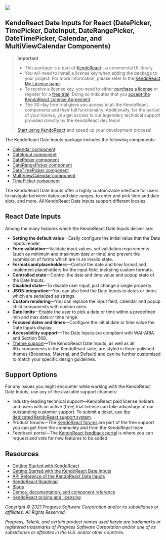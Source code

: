 <a href="https://www.telerik.com/kendo-react-ui/?utm_medium=referral&utm_source=npm&utm_campaign=kendo-ui-react-trial-npm-dateinputs&utm_content=banner" target="_blank">
<img src="https://www.telerik.com/kendo-react-ui/npm-banner.svg">
</a>

## KendoReact Date Inputs for React (DatePicker, TimePicker, DateInput, DateRangePicker, DateTimePicker, Calendar, and MultiViewCalendar Components)

> **Important**
> * This package is а part of [KendoReact](https://www.telerik.com/kendo-react-ui/?utm_medium=referral&utm_source=npm&utm_campaign=kendo-ui-react-trial-npm-dateinputs)&mdash;a commercial UI library.
> * You will need to install a license key when adding the package to your project. For more information, please refer to the [KendoReact My License page](https://www.telerik.com/kendo-react-ui/my-license/?utm_medium=referral&utm_source=npm&utm_campaign=kendo-ui-react-trial-npm-dateinputs).
> * To receive a license key, you need to either [purchase a license](https://www.telerik.com/kendo-react-ui/pricing/?utm_medium=referral&utm_source=npm&utm_campaign=kendo-ui-react-trial-npm-dateinputs) or register for a [free trial](https://www.telerik.com/download-login-v2-kendo-react-ui?utm_medium=referral&utm_source=npm&utm_campaign=kendo-ui-react-trial-npm-dateinputs). Doing so indicates that you [accept the KendoReact License Agreement](https://www.telerik.com/purchase/license-agreement/progress-kendoreact?utm_medium=referral&utm_source=npm&utm_campaign=kendo-ui-react-trial-npm-dateinputs).
> * The 30-day free trial gives you access to all the KendoReact components and their full functionality. Additionally, for the period of your license, you get access to our legendary technical support provided directly by the KendoReact dev team!
>
> [Start using KendoReact](https://www.telerik.com/download-login-v2-kendo-react-ui?utm_medium=referral&utm_source=npm&utm_campaign=kendo-ui-react-trial-npm-dateinputs) and speed up your development process!

The KendoReact Date Inputs package includes the following components:

* [Calendar component](https://www.telerik.com/kendo-react-ui/components/dateinputs/calendar/?utm_medium=referral&utm_source=npm&utm_campaign=kendo-ui-react-trial-npm-dateinputs)
* [DateInput component](https://www.telerik.com/kendo-react-ui/components/dateinputs/dateinput/?utm_medium=referral&utm_source=npm&utm_campaign=kendo-ui-react-trial-npm-dateinputs)
* [DatePicker component](https://www.telerik.com/kendo-react-ui/components/dateinputs/datepicker/?utm_medium=referral&utm_source=npm&utm_campaign=kendo-ui-react-trial-npm-dateinputs)
* [DateRangePicker component](https://www.telerik.com/kendo-react-ui/components/dateinputs/daterangepicker/?utm_medium=referral&utm_source=npm&utm_campaign=kendo-ui-react-trial-npm-dateinputs)
* [DateTimePicker component](https://www.telerik.com/kendo-react-ui/components/dateinputs/datetimepicker/?utm_medium=referral&utm_source=npm&utm_campaign=kendo-ui-react-trial-npm-dateinputs)
* [MultiViewCalendar component](https://www.telerik.com/kendo-react-ui/components/dateinputs/multiviewcalendar/?utm_medium=referral&utm_source=npm&utm_campaign=kendo-ui-react-trial-npm-dateinputs)
* [TimePicker component](https://www.telerik.com/kendo-react-ui/components/dateinputs/timepicker/?utm_medium=referral&utm_source=npm&utm_campaign=kendo-ui-react-trial-npm-dateinputs)

The KendoReact Date Inputs offer a highly customizable interface for users to navigate between dates and date ranges, to enter and pick time and date slots, and more. All KendoReact Date Inputs support different locales.

## React Date Inputs

Among the many features which the KendoReact Date Inputs deliver are:

* **Setting the default value**&mdash;Easily configure the initial value that the Date Inputs render.
* **Form validation**&mdash;Validate input values, set validation requirements (such as minimum and maximum date or time) and prevent the submission of forms which are in an invalid state.
* **Formats and placeholders**&mdash;Control the date and time format and implement placeholders for the input field, including custom formats.
* **Controlled state**&mdash;Control the date and time value and popup state of the Date Inputs.
* **Disabled state**&mdash;To disable user input, just change a single property.
* **JSON integration**&mdash;You can also bind the Date Inputs to dates or times which are serialized as strings.
* **Custom rendering**&mdash;You can replace the input field, calendar and popup child components with custom ones.
* **Date limits**&mdash;Enable the user to pick a date or time within a predefined min and max date or time range.
* **Focused dates and times**&mdash;Configure the initial date or time value the Date Inputs display.
* **Accessibility support**&mdash;The Date Inputs are compliant with WAI-ARIA and Section 508.
* [Theme support](https://www.telerik.com/kendo-react-ui/components/styling/?utm_medium=referral&utm_source=npm&utm_campaign=kendo-ui-react-trial-npm-dateinputs)&mdash;The KendoReact Date Inputs, as well as all 80+ components in the KendoReact suite, are styled in three polished themes (Bootstrap, Material, and Default) and can be further customized to match your specific design guidelines.

## Support Options

For any issues you might encounter while working with the KendoReact Date Inputs, use any of the available support channels:

* Industry-leading technical support&mdash;KendoReact paid license holders and users with an active (free) trial license can take advantage of our outstanding customer support. To submit a ticket, use [the dedicated KendoReact support system](https://www.telerik.com/account/support-tickets?utm_medium=referral&utm_source=npm&utm_campaign=kendo-ui-react-trial-npm-dateinputs).
* Product forums&mdash;The [KendoReact forums](https://www.telerik.com/forums/kendo-ui-react?utm_medium=referral&utm_source=npm&utm_campaign=kendo-ui-react-trial-npm-dateinputs) are part of the free support you can get from the community and from the KendoReact team.
* Feedback portal&mdash;The [KendoReact feedback portal](https://feedback.telerik.com/kendo-react-ui?utm_medium=referral&utm_source=npm&utm_campaign=kendo-ui-react-trial-npm-dateinputs) is where you can request and vote for new features to be added.

## Resources

* [Getting Started with KendoReact](https://www.telerik.com/kendo-react-ui/getting-started/?utm_medium=referral&utm_source=npm&utm_campaign=kendo-ui-react-trial-npm-dateinputs)
* [Getting Started with the KendoReact Date Inputs](https://www.telerik.com/kendo-react-ui/components/dateinputs/?utm_medium=referral&utm_source=npm&utm_campaign=kendo-ui-react-trial-npm-dateinputs)
* [API Reference of the KendoReact Date Inputs](https://www.telerik.com/kendo-react-ui/components/dateinputs/api/?utm_medium=referral&utm_source=npm&utm_campaign=kendo-ui-react-trial-npm-dateinputs)
* [KendoReact Roadmap](https://www.telerik.com/kendo-react-ui/roadmap/?utm_medium=referral&utm_source=npm&utm_campaign=kendo-ui-react-trial-npm-dateinputs)
* [Blogs](https://www.telerik.com/blogs/tag/kendoreact?utm_medium=referral&utm_source=npm&utm_campaign=kendo-ui-react-trial-npm-dateinputs)
* [Demos, documentation, and component reference](https://www.telerik.com/kendo-react-ui/components/?utm_medium=referral&utm_source=npm&utm_campaign=kendo-ui-react-trial-npm-dateinputs)
* [KendoReact pricing and licensing](https://www.telerik.com/kendo-react-ui/pricing/?utm_medium=referral&utm_source=npm&utm_campaign=kendo-ui-react-trial-npm-dateinputs)

*Copyright © 2021 Progress Software Corporation and/or its subsidiaries or affiliates. All Rights Reserved.*

*Progress, Telerik, and certain product names used herein are trademarks or registered trademarks of Progress Software Corporation and/or one of its subsidiaries or affiliates in the U.S. and/or other countries.*
